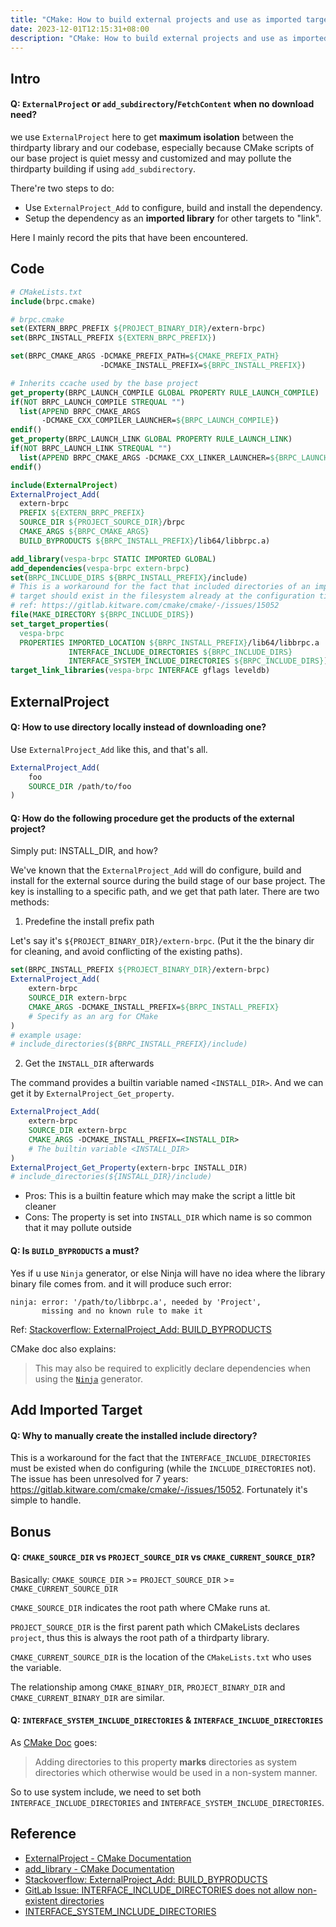 ```yaml
---
title: "CMake: How to build external projects and use as imported targets"
date: 2023-12-01T12:15:31+08:00
description: "CMake: How to build external projects and use as imported targets"
---
```


## Intro

#### Q: `ExternalProject` or `add_subdirectory`/`FetchContent` when no download need?

we use `ExternalProject` here to get **maximum isolation** between the thirdparty library and our codebase, especially because CMake scripts of our base project is quiet messy and customized and may pollute the thirdparty building if using `add_subdirectory`.

There're two steps to do:

- Use `ExternalProject_Add` to configure, build and install the dependency.
- Setup the dependency as an **imported library** for other targets to "link".

Here I mainly record the pits that have been encountered.

## Code
```CMake
# CMakeLists.txt
include(brpc.cmake)

# brpc.cmake
set(EXTERN_BRPC_PREFIX ${PROJECT_BINARY_DIR}/extern-brpc)
set(BRPC_INSTALL_PREFIX ${EXTERN_BRPC_PREFIX})

set(BRPC_CMAKE_ARGS -DCMAKE_PREFIX_PATH=${CMAKE_PREFIX_PATH}
                    -DCMAKE_INSTALL_PREFIX=${BRPC_INSTALL_PREFIX})

# Inherits ccache used by the base project
get_property(BRPC_LAUNCH_COMPILE GLOBAL PROPERTY RULE_LAUNCH_COMPILE)
if(NOT BRPC_LAUNCH_COMPILE STREQUAL "")
  list(APPEND BRPC_CMAKE_ARGS
       -DCMAKE_CXX_COMPILER_LAUNCHER=${BRPC_LAUNCH_COMPILE})
endif()
get_property(BRPC_LAUNCH_LINK GLOBAL PROPERTY RULE_LAUNCH_LINK)
if(NOT BRPC_LAUNCH_LINK STREQUAL "")
  list(APPEND BRPC_CMAKE_ARGS -DCMAKE_CXX_LINKER_LAUNCHER=${BRPC_LAUNCH_LINK})
endif()

include(ExternalProject)
ExternalProject_Add(
  extern-brpc
  PREFIX ${EXTERN_BRPC_PREFIX}
  SOURCE_DIR ${PROJECT_SOURCE_DIR}/brpc
  CMAKE_ARGS ${BRPC_CMAKE_ARGS}
  BUILD_BYPRODUCTS ${BRPC_INSTALL_PREFIX}/lib64/libbrpc.a)

add_library(vespa-brpc STATIC IMPORTED GLOBAL)
add_dependencies(vespa-brpc extern-brpc)
set(BRPC_INCLUDE_DIRS ${BRPC_INSTALL_PREFIX}/include)
# This is a workaround for the fact that included directories of an imported
# target should exist in the filesystem already at the configuration time.
# ref: https://gitlab.kitware.com/cmake/cmake/-/issues/15052
file(MAKE_DIRECTORY ${BRPC_INCLUDE_DIRS})
set_target_properties(
  vespa-brpc
  PROPERTIES IMPORTED_LOCATION ${BRPC_INSTALL_PREFIX}/lib64/libbrpc.a
             INTERFACE_INCLUDE_DIRECTORIES ${BRPC_INCLUDE_DIRS}
             INTERFACE_SYSTEM_INCLUDE_DIRECTORIES ${BRPC_INCLUDE_DIRS})
target_link_libraries(vespa-brpc INTERFACE gflags leveldb)
```


## ExternalProject

#### Q: How to use directory locally instead of downloading one?

Use `ExternalProject_Add` like this, and that's all.

```CMake
ExternalProject_Add(
	foo
	SOURCE_DIR /path/to/foo
)
```



#### Q: How do the following procedure get the products of the external project?

Simply put: INSTALL_DIR, and how?

We've known that the `ExternalProject_Add` will do configure, build and install for the external source during the build stage of our base project. The key is installing to a specific path, and we get that path later. There are two methods:

1. Predefine the install prefix path

Let's say it's `${PROJECT_BINARY_DIR}/extern-brpc`. (Put it the the binary dir for cleaning, and avoid conflicting of the existing paths).

```CMake
set(BRPC_INSTALL_PREFIX ${PROJECT_BINARY_DIR}/extern-brpc)
ExternalProject_Add(
	extern-brpc
	SOURCE_DIR extern-brpc
	CMAKE_ARGS -DCMAKE_INSTALL_PREFIX=${BRPC_INSTALL_PREFIX}
	# Specify as an arg for CMake
)
# example usage:
# include_directories(${BRPC_INSTALL_PREFIX}/include)
```

2. Get the `INSTALL_DIR` afterwards

The command provides a builtin variable named `<INSTALL_DIR>`. And we can get it by `ExternalProject_Get_property`.

```CMake
ExternalProject_Add(
	extern-brpc
	SOURCE_DIR extern-brpc
	CMAKE_ARGS -DCMAKE_INSTALL_PREFIX=<INSTALL_DIR>
	# The builtin variable <INSTALL_DIR>
)
ExternalProject_Get_Property(extern-brpc INSTALL_DIR)
# include_directories(${INSTALL_DIR}/include)
```

- Pros: This is a builtin feature which may make the script a little bit cleaner
- Cons: The property is set into `INSTALL_DIR` which name is so common that it may pollute outside



#### Q: Is `BUILD_BYPRODUCTS` a must?

Yes if u use `Ninja` generator, or else Ninja will have no idea where the library binary file comes from. and it will produce such error:

```
ninja: error: '/path/to/libbrpc.a', needed by 'Project',
       missing and no known rule to make it
```

Ref: [Stackoverflow: ExternalProject_Add: BUILD_BYPRODUCTS](https://stackoverflow.com/questions/40314785/linking-against-an-externalproject-add-dependency-in-cmake)

CMake doc also explains:

> This may also be required to explicitly declare dependencies when using the [`Ninja`](https://cmake.org/cmake/help/latest/generator/Ninja.html#generator:Ninja) generator.



## Add Imported Target

#### Q: Why to manually create the installed include directory?

This is a workaround for the fact that the `INTERFACE_INCLUDE_DIRECTORIES` must be existed when do configuring (while the `INCLUDE_DIRECTORIES` not). The issue has been unresolved for 7 years: https://gitlab.kitware.com/cmake/cmake/-/issues/15052. Fortunately it's simple to handle.

## Bonus

#### Q: `CMAKE_SOURCE_DIR` vs `PROJECT_SOURCE_DIR` vs `CMAKE_CURRENT_SOURCE_DIR`?

Basically: `CMAKE_SOURCE_DIR` >= `PROJECT_SOURCE_DIR` >= `CMAKE_CURRENT_SOURCE_DIR`

`CMAKE_SOURCE_DIR` indicates the root path where CMake runs at.

`PROJECT_SOURCE_DIR` is the first parent path which CMakeLists declares `project`, thus this is always the root path of a thirdparty library.

`CMAKE_CURRENT_SOURCE_DIR` is the location of the `CMakeLists.txt` who uses the variable.

The relationship among `CMAKE_BINARY_DIR`, `PROJECT_BINARY_DIR` and `CMAKE_CURRENT_BINARY_DIR` are similar.



#### Q: `INTERFACE_SYSTEM_INCLUDE_DIRECTORIES` & `INTERFACE_INCLUDE_DIRECTORIES`

As [CMake Doc](https://cmake.org/cmake/help/latest/prop_tgt/INTERFACE_SYSTEM_INCLUDE_DIRECTORIES.html) goes:

> Adding directories to this property **marks** directories as system directories which otherwise would be used in a non-system manner.

So to use system include, we need to set both `INTERFACE_INCLUDE_DIRECTORIES` and `INTERFACE_SYSTEM_INCLUDE_DIRECTORIES`.

## Reference

- [ExternalProject - CMake Documentation](https://cmake.org/cmake/help/latest/module/ExternalProject.html)
- [add_library - CMake Documentation](https://cmake.org/cmake/help/latest/command/add_library.html)
- [Stackoverflow: ExternalProject_Add: BUILD_BYPRODUCTS](https://stackoverflow.com/questions/40314785/linking-against-an-externalproject-add-dependency-in-cmake)
- [GitLab Issue: INTERFACE_INCLUDE_DIRECTORIES does not allow non-existent directories](https://gitlab.kitware.com/cmake/cmake/-/issues/15052)
- [INTERFACE_SYSTEM_INCLUDE_DIRECTORIES](https://cmake.org/cmake/help/latest/prop_tgt/INTERFACE_SYSTEM_INCLUDE_DIRECTORIES.html)
